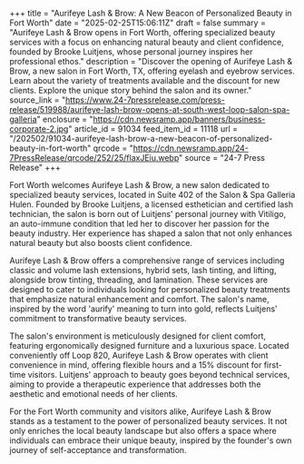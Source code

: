 +++
title = "Aurifeye Lash & Brow: A New Beacon of Personalized Beauty in Fort Worth"
date = "2025-02-25T15:06:11Z"
draft = false
summary = "Aurifeye Lash & Brow opens in Fort Worth, offering specialized beauty services with a focus on enhancing natural beauty and client confidence, founded by Brooke Luitjens, whose personal journey inspires her professional ethos."
description = "Discover the opening of Aurifeye Lash & Brow, a new salon in Fort Worth, TX, offering eyelash and eyebrow services. Learn about the variety of treatments available and the discount for new clients. Explore the unique story behind the salon and its owner."
source_link = "https://www.24-7pressrelease.com/press-release/519988/aurifeye-lash-brow-opens-at-south-west-loop-salon-spa-galleria"
enclosure = "https://cdn.newsramp.app/banners/business-corporate-2.jpg"
article_id = 91034
feed_item_id = 11118
url = "/202502/91034-aurifeye-lash-brow-a-new-beacon-of-personalized-beauty-in-fort-worth"
qrcode = "https://cdn.newsramp.app/24-7PressRelease/qrcode/252/25/flaxJEiu.webp"
source = "24-7 Press Release"
+++

<p>Fort Worth welcomes Aurifeye Lash & Brow, a new salon dedicated to specialized beauty services, located in Suite 402 of the Salon & Spa Galleria Hulen. Founded by Brooke Luitjens, a licensed esthetician and certified lash technician, the salon is born out of Luitjens' personal journey with Vitiligo, an auto-immune condition that led her to discover her passion for the beauty industry. Her experience has shaped a salon that not only enhances natural beauty but also boosts client confidence.</p><p>Aurifeye Lash & Brow offers a comprehensive range of services including classic and volume lash extensions, hybrid sets, lash tinting, and lifting, alongside brow tinting, threading, and lamination. These services are designed to cater to individuals looking for personalized beauty treatments that emphasize natural enhancement and comfort. The salon's name, inspired by the word 'aurify' meaning to turn into gold, reflects Luitjens' commitment to transformative beauty services.</p><p>The salon's environment is meticulously designed for client comfort, featuring ergonomically designed furniture and a luxurious space. Located conveniently off Loop 820, Aurifeye Lash & Brow operates with client convenience in mind, offering flexible hours and a 15% discount for first-time visitors. Luitjens' approach to beauty goes beyond technical services, aiming to provide a therapeutic experience that addresses both the aesthetic and emotional needs of her clients.</p><p>For the Fort Worth community and visitors alike, Aurifeye Lash & Brow stands as a testament to the power of personalized beauty services. It not only enriches the local beauty landscape but also offers a space where individuals can embrace their unique beauty, inspired by the founder's own journey of self-acceptance and transformation.</p>